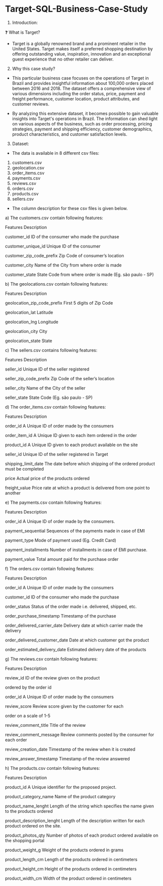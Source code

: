 # Target-SQL-Business-Case-Study

1) Introduction:

❓ What is Target?

-  Target is a globally renowned brand and a prominent retailer in the United States. 
Target makes itself a preferred shopping destination by offering outstanding value, 
inspiration, innovation and an exceptional guest experience that no other retailer can 
deliver.

2) Why this case study?

- This particular business case focuses on the operations of Target in Brazil and provides 
insightful information about 100,000 orders placed between 2016 and 2018. The 
dataset offers a comprehensive view of various dimensions including the order status, 
price, payment and freight performance, customer location, product attributes, and 
customer reviews.

- By analyzing this extensive dataset, it becomes possible to gain valuable insights into 
Target's operations in Brazil. The information can shed light on various aspects of the 
business, such as order processing, pricing strategies, payment and shipping efficiency, 
customer demographics, product characteristics, and customer satisfaction levels.

3) Dataset:
- The data is available in 8 different csv files:
1. customers.csv
2. geolocation.csv
3. order_items.csv
4. payments.csv
5. reviews.csv
6. orders.csv
7. products.csv
8. sellers.csv

- The column description for these csv files is given below.

a) The customers.csv contain following features:

Features Description

customer_id ID of the consumer who made the purchase

customer_unique_id Unique ID of the consumer

customer_zip_code_prefix Zip Code of consumer’s location

customer_city Name of the City from where order is made

customer_state State Code from where order is made (Eg. são paulo - SP) 

b) The geolocations.csv contain following features:

Features Description

geolocation_zip_code_prefix First 5 digits of Zip Code

geolocation_lat Latitude

geolocation_lng Longitude

geolocation_city City

geolocation_state State

c) The sellers.csv contains following features:

Features Description

seller_id Unique ID of the seller registered 

seller_zip_code_prefix Zip Code of the seller’s location

seller_city Name of the City of the seller

seller_state State Code (Eg. são paulo - SP)

d) The order_items.csv contain following features:

Features Description

order_id A Unique ID of order made by the consumers

order_item_id A Unique ID given to each item ordered in the order

product_id A Unique ID given to each product available on the site

seller_id Unique ID of the seller registered in Target

shipping_limit_date The date before which shipping of the ordered product must be completed

price Actual price of the products ordered 

freight_value Price rate at which a product is delivered from one point to another

e) The payments.csv contain following features:

Features Description

order_id A Unique ID of order made by the consumers.

payment_sequential Sequences of the payments made in case of EMI

payment_type Mode of payment used (Eg. Credit Card)

payment_installments Number of installments in case of EMI purchase.

payment_value Total amount paid for the purchase order

f) The orders.csv contain following features:

Features Description

order_id A Unique ID of order made by the consumers

customer_id ID of the consumer who made the purchase

order_status Status of the order made i.e. delivered, shipped, etc.

order_purchase_timestamp Timestamp of the purchase

order_delivered_carrier_date Delivery date at which carrier made the delivery

order_delivered_customer_date Date at which customer got the product

order_estimated_delivery_date Estimated delivery date of the products

g) The reviews.csv contain following features:

Features Description

review_id ID of the review given on the product 

ordered by the order id

order_id A Unique ID of order made by the consumers

review_score Review score given by the customer for each 

order on a scale of 1-5

review_comment_title Title of the review

review_comment_message Review comments posted by the consumer for each order

review_creation_date Timestamp of the review when it is created

review_answer_timestamp Timestamp of the review answered

h) The products.csv contain following features:

Features Description

product_id A Unique identifier for the proposed project.

product_category_name Name of the product category

product_name_lenght Length of the string which specifies the name given to the products ordered

product_description_lenght Length of the description written for each product ordered on the site.

product_photos_qty Number of photos of each product ordered available on the shopping portal

product_weight_g Weight of the products ordered in grams

product_length_cm Length of the products ordered in centimeters

product_height_cm Height of the products ordered in centimeters

product_width_cm Width of the product ordered in centimeters

